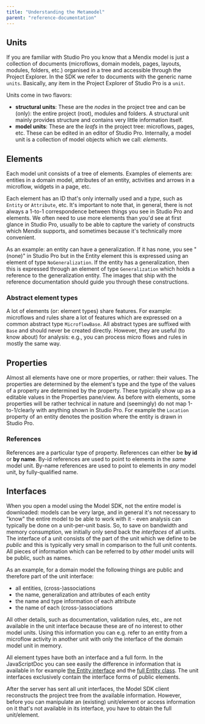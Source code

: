 ```yaml
---
title: "Understanding the Metamodel"
parent: "reference-documentation"
---
```

## Units

If you are familiar with Studio Pro you know that a Mendix model is just a collection of documents (microflows, domain models, pages, layouts, modules, folders, etc.) organised in a tree and accessible through the Project Explorer. In the SDK we refer to documents with the generic name `units`. Basically, any item in the Project Explorer of Studio Pro is a `unit`.

Units come in two flavors:

*   **structural units**: These are the _nodes_ in the project tree and can be (only): the entire project (root), modules and folders. A structural unit mainly provides structure and contains very little information itself.
*   **model units**: These are the _leafs_ in the project tree: microflows, pages, etc. These can be edited in an editor of Studio Pro. Internally, a model unit is a collection of model objects which we call: _elements_.

## Elements

Each model unit consists of a tree of elements. Examples of elements are: entities in a domain model, attributes of an entity, activities and arrows in a microflow, widgets in a page, etc.

Each element has an ID that's only internally used and a _type_, such as `Entity` or `Attribute`, etc. It's important to note that, in general, there is not always a 1-to-1 correspondence between things you see in Studio Pro and elements. We often need to use more elements than you'd see at first glance in Studio Pro, usually to be able to capture the variety of constructs which Mendix supports, and sometimes because it's technically more convenient.

As an example: an entity can have a generalization. If it has none, you see "(none)" in Studio Pro but in the Entity element this is expressed using an element of type `NoGeneralization`. If the entity has a generalization, then this is expressed through an element of type `Generalization` which holds a reference to the generalization entity. The images that ship with the reference documentation should guide you through these constructions.

### Abstract element types

A lot of elements (or: element types) share features. For example: microflows and rules share a lot of features which are expressed on a common abstract type `MicroflowBase`. All abstract types are suffixed with `Base` and should never be created directly. However, they are useful (to know about) for analysis: e.g., you can process micro flows and rules in mostly the same way.

## Properties

Almost all elements have one or more properties, or rather: their values. The properties are determined by the element's type and the type of the values of a property are determined by the property. These typically show up as a editable values in the Properties pane/view. As before with elements, some properties will be rather technical in nature and (seemingly) do not map 1-to-1/clearly with anything shown in Studio Pro. For example the `Location` property of an entity denotes the position where the entity is drawn in Studio Pro.

### References

References are a particular type of property. References can either be **by id** or **by name**. By-id references are used to point to elements in the _same_ model unit. By-name references are used to point to elements in _any_ model unit, by fully-qualified name.

## Interfaces

When you open a model using the Model SDK, not the entire model is downloaded: models can be very large, and in general it's not necessary to "know" the entire model to be able to work with it - even analysis can typically be done on a unit-per-unit basis. So, to save on bandwidth and memory consumption, we initially only send back the _interfaces_ of all units. The interface of a unit consists of the part of the unit which we define to be _public_ and this is typically very small in comparison to the full unit contents. All pieces of information which can be referred to by _other_ model units will be public, such as names.

As an example, for a domain model the following things are public and therefore part of the unit interface:

*   all entities, (cross-)associations
*   the name, generalization and attributes of each entity
*   the name and type information of each attribute
*   the name of each (cross-)associations

All other details, such as documentation, validation rules, etc., are not available in the unit interface because these are of no interest to other model units. Using this information you can e.g. refer to an entity from a microflow activity in another unit with only the interface of the domain model unit in memory.

All element types have both an interface and a full form. In the JavaScriptDoc you can see easily the difference in information that is available in for example [the Entity interface](https://apidocs.mendix.com/modelsdk/latest/interfaces/domainmodels.ientity.html) and the [full Entity class](https://apidocs.mendix.com/modelsdk/latest/classes/domainmodels.entity.html). The unit interfaces exclusively contain the interface forms of public elements.

After the server has sent all unit interfaces, the Model SDK client reconstructs the project tree from the available information. However, before you can manipulate an (existing) unit/element or access information on it that's not available in its interface, you have to obtain the full unit/element. 
